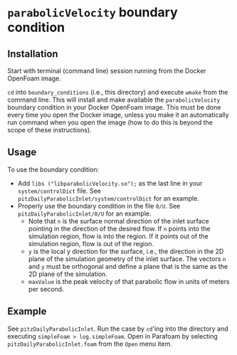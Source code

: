 # `parabolicVelocity` boundary condition

## Installation

Start with terminal (command line) session running from the Docker OpenFoam image.

`cd` into `boundary_conditions` (i.e., this directory) and execute `wmake` from the command line. This will install and make available the `parabolicVelocity` boundary condition in your Docker OpenFoam image. This must be done every time you open the Docker image, unless you make it an automatically run command when you open the image (how to do this is beyond the scope of these instructions).

## Usage

To use the boundary condition:

- Add `libs ("libparabolicVelocity.so");` as the last line in your `system/controlDict` file. See `pitzDailyParabolicInlet/system/controlDict` for an example.
- Properly use the boundary condition in the file `0/U`. See `pitzDailyParabolicInlet/0/U` for an example. 
  - Note that `n` is the surface normal direction of the inlet surface pointing in the direction of the desired flow. If `n` points into the simulation region, flow is into the region. If it points out of the simulation region, flow is out of the region.
  - `y` is the local y direction for the surface, i.e., the direction in the 2D plane of the simulation geometry of the inlet surface. The vectors `n` and `y` must be orthogonal and define a plane that is the same as the 2D plane of the simulation. 
  - `maxValue` is the peak velocity of that parabolic flow in units of meters per second.

## Example

See `pitzDailyParabolicInlet`. Run the case by `cd`'ing into the directory and executing `simpleFoam > log.simpleFoam`. Open in Parafoam by selecting `pitzDailyParabolicInlet.foam` from the `Open` menu item.
